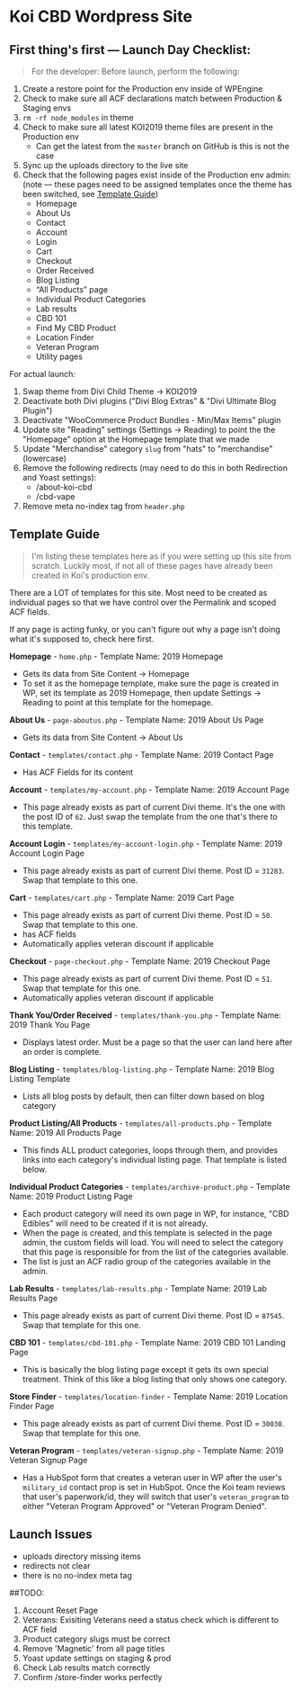 # Koi CBD Wordpress Site

## First thing's first &mdash; Launch Day Checklist:
>For the developer:
Before launch, perform the following:
1. Create a restore point for the Production env inside of WPEngine
1. Check to make sure all ACF declarations match between Production & Staging envs
1. `rm -rf node_modules` in theme
1. Check to make sure all latest KOI2019 theme files are present in the Production env
   - Can get the latest from the `master` branch on GitHub is this is not the case
1. Sync up the uploads directory to the live site
1. Check that the following pages exist inside of the Production env admin: (note &mdash; these pages need to be assigned templates once the theme has been switched, see [Template Guide](#template-guide))
   - Homepage
   - About Us
   - Contact
   - Account
   - Login
   - Cart
   - Checkout
   - Order Received
   - Blog Listing
   -  “All Products” page
   - Individual Product Categories
   - Lab results
   - CBD 101
   - Find My CBD Product
   - Location Finder
   - Veteran Program
   - Utility pages

For actual launch:
1. Swap theme from Divi Child Theme -> KOI2019
1. Deactivate both Divi plugins ("Divi Blog Extras" & "Divi Ultimate Blog Plugin")
1. Deactivate "WooCommerce Product Bundles - Min/Max Items" plugin
1. Update site "Reading" settings (Settings -> Reading) to point the the "Homepage" option at the Homepage template that we made
1. Update "Merchandise" category `slug` from "hats" to "merchandise" (lowercase)
1. Remove the following redirects (may need to do this in both Redirection and Yoast settings):
   - /about-koi-cbd
   - /cbd-vape
1. Remove meta no-index tag from `header.php`

## Template Guide
> I'm listing these templates here as if you were setting up this site from scratch. Luckily most, if not all of these pages have already been created in Koi's production env. 

There are a LOT of templates for this site. Most need to be created as individual pages so that we have control over the Permalink and scoped ACF fields.

If any page is acting funky, or you can't figure out why a page isn't doing what it's supposed to, check here first.

**Homepage** - `home.php` - Template Name: 2019 Homepage
  - Gets its data from Site Content -> Homepage
  - To set it as the homepage template, make sure the page is created in WP, set its template as 2019 Homepage, then update Settings -> Reading to point at this template for the homepage.

**About Us** - `page-aboutus.php` - Template Name: 2019 About Us Page
  - Gets its data from Site Content -> About Us

**Contact** - `templates/contact.php` - Template Name: 2019 Contact Page
  - Has ACF Fields for its content

**Account** - `templates/my-account.php` - Template Name: 2019 Account Page
  - This page already exists as part of current Divi theme. It's the one with the post ID of `62`. Just swap the template from the one that's there to this template.

**Account Login** - `templates/my-account-login.php` - Template Name: 2019 Account Login Page
  - This page already exists as part of current Divi theme. Post ID = `31283`. Swap that template to this one.

**Cart** - `templates/cart.php` - Template Name: 2019 Cart Page
  - This page already exists as part of current Divi theme. Post ID = `50`. Swap that template to this one.
  - has ACF fields
  - Automatically applies veteran discount if applicable

**Checkout** - `page-checkout.php` - Template Name: 2019 Checkout Page
  - This page already exists as part of current Divi theme. Post ID = `51`. Swap that template for this one.
  - Automatically applies veteran discount if applicable

**Thank You/Order Received** - `templates/thank-you.php` - Template Name: 2019 Thank You Page
  - Displays latest order. Must be a page so that the user can land here after an order is complete.

**Blog Listing** - `templates/blog-listing.php` - Template Name: 2019 Blog Listing Template
  - Lists all blog posts by default, then can filter down based on blog category

**Product Listing/All Products** - `templates/all-products.php` - Template Name: 2019 All Products Page
  - This finds ALL product categories, loops through them, and provides links into each category's individual listing page. That template is listed below.

**Individual Product Categories** - `templates/archive-product.php` - Template Name: 2019 Product Listing Page
  - Each product category will need its own page in WP, for instance, "CBD Edibles" will need to be created if it is not already.
  - When the page is created, and this template is selected in the page admin, the custom fields will load. You will need to select the category that this page is responsible for from the list of the categories available.
  - The list is just an ACF radio group of the categories available in the admin.

**Lab Results** - `templates/lab-results.php` - Template Name: 2019 Lab Results Page
  - This page already exists as part of current Divi theme. Post ID = `87545`. Swap that template for this one.

**CBD 101** - `templates/cbd-101.php` - Template Name: 2019 CBD 101 Landing Page
  - This is basically the blog listing page except it gets its own special treatment. Think of this like a blog listing that only shows one category.

**Store Finder** - `templates/location-finder` - Template Name: 2019 Location Finder Page
  - This page already exists as part of current Divi theme. Post ID = `30030`. Swap that template for this one.

**Veteran Program** - `templates/veteran-signup.php` - Template Name: 2019 Veteran Signup Page
  - Has a HubSpot form that creates a veteran user in WP after the user's `military_id` contact prop is set in HubSpot. Once the Koi team reviews that user's paperwork/id, they will switch that user's `veteran_program` to either "Veteran Program Approved" or "Veteran Program Denied".


## Launch Issues
- uploads directory missing items
- redirects not clear
- there is no no-index meta tag

##TODO:

1. Account Reset Page
1. Veterans: Exisiting Veterans need a status check which is different to ACF field
1. Product category slugs must be correct
1. Remove 'Magnetic' from all page titles
1. Yoast update settings on staging & prod
1. Check Lab results match correctly
1. Confirm /store-finder works perfectly

